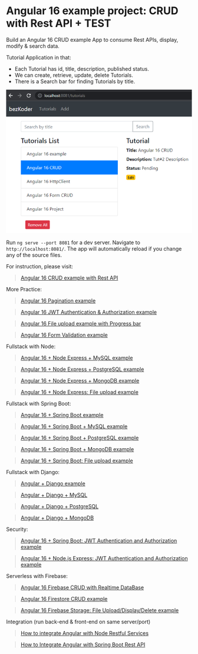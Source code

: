# Angular 16 example project: CRUD with Rest API  + TEST

Build an Angular 16 CRUD example App to consume Rest APIs, display, modify & search data.

Tutorial Application in that:
- Each Tutorial has id, title, description, published status.
- We can create, retrieve, update, delete Tutorials.
- There is a Search bar for finding Tutorials by title.

![angular-16-crud-example](angular-16-crud-example.png)

Run `ng serve --port 8081` for a dev server. Navigate to `http://localhost:8081/`. The app will automatically reload if you change any of the source files.

For instruction, please visit:
> [Angular 16 CRUD example with Rest API](https://www.bezkoder.com/angular-16-crud-example/)

More Practice:
> [Angular 16 Pagination example](https://www.bezkoder.com/angular-16-pagination-ngx/)

> [Angular 16 JWT Authentication & Authorization example](https://www.bezkoder.com/angular-16-jwt-auth/)

> [Angular 16 File upload example with Progress bar](https://www.bezkoder.com/angular-16-file-upload/)

> [Angular 16 Form Validation example](https://www.bezkoder.com/angular-16-form-validation/)

Fullstack with Node:

> [Angular 16 + Node Express + MySQL example](https://www.bezkoder.com/angular-16-node-js-express-mysql/)

> [Angular 16 + Node Express + PostgreSQL example](https://www.bezkoder.com/angular-16-node-js-express-postgresql/)

> [Angular 16 + Node Express + MongoDB example](https://www.bezkoder.com/angular-16-node-js-express-mongodb/)

> [Angular 16 + Node Express: File upload example](https://www.bezkoder.com/angular-16-node-express-file-upload/)

Fullstack with Spring Boot:

> [Angular 16 + Spring Boot example](https://www.bezkoder.com/spring-boot-angular-16-crud/)

> [Angular 16 + Spring Boot + MySQL example](https://www.bezkoder.com/spring-boot-angular-16-mysql/)

> [Angular 16 + Spring Boot + PostgreSQL example](https://www.bezkoder.com/spring-boot-angular-16-postgresql/)

> [Angular 16 + Spring Boot + MongoDB example](https://www.bezkoder.com/spring-boot-angular-16-mongodb/)

> [Angular 16 + Spring Boot: File upload example](https://www.bezkoder.com/angular-16-spring-boot-file-upload/)

Fullstack with Django:
> [Angular + Django example](https://www.bezkoder.com/django-angular-13-crud-rest-framework/)

> [Angular + Django + MySQL](https://www.bezkoder.com/django-angular-mysql/)

> [Angular + Django + PostgreSQL](https://www.bezkoder.com/django-angular-postgresql/)

> [Angular + Django + MongoDB](https://www.bezkoder.com/django-angular-mongodb/)

Security:
> [Angular 16 + Spring Boot: JWT Authentication and Authorization example](https://www.bezkoder.com/angular-16-spring-boot-jwt-auth/)

> [Angular 16 + Node.js Express: JWT Authentication and Authorization example](https://www.bezkoder.com/node-js-angular-16-jwt-auth/)

Serverless with Firebase:
> [Angular 16 Firebase CRUD with Realtime DataBase](https://www.bezkoder.com/angular-16-firebase-crud/)

> [Angular 16 Firestore CRUD example](https://www.bezkoder.com/angular-16-firestore-crud/)

> [Angular 16 Firebase Storage: File Upload/Display/Delete example](https://www.bezkoder.com/angular-16-firebase-storage/)

Integration (run back-end & front-end on same server/port)
> [How to integrate Angular with Node Restful Services](https://bezkoder.com/integrate-angular-12-node-js/)

> [How to Integrate Angular with Spring Boot Rest API](https://bezkoder.com/integrate-angular-12-spring-boot/)

